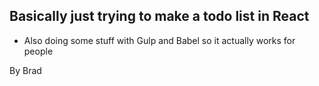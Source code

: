 Basically just trying to make a todo list in React
--------------------------------------------------

- Also doing some stuff with Gulp and Babel so it actually works for people

By Brad